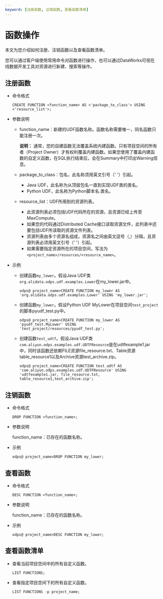 ```yaml
---
keyword: [注册函数, 注销函数, 查看函数清单]
---
```


# 函数操作

本文为您介绍如何注册、注销函数以及查看函数清单。

您可以通过客户端使用常用命令对函数进行操作，也可以通过DataWorks可视在线数据开发工具对资源进行新建、搜索等操作。

## 注册函数

-   命令格式

    ```
    CREATE FUNCTION <function_name> AS <'package_to_class'> USING <'resource_list'>;
    ```

-   参数说明
    -   function\_name：新建的UDF函数名称。函数名称需要唯一，同名函数只能注册一次。

        **说明：** 通常，您的自建函数无法覆盖系统内建函数。只有项目空间的所有者（Project Owner）才有权利覆盖内建函数。如果您使用了覆盖内建函数的自定义函数，在SQL执行结束后，会在Summary中打印出Warning信息。

    -   package\_to\_class：包名，此名称须用英文引号（' '）引起。
        -   Java UDF，此名称为从顶层包名一直到实现UDF类的类名。
        -   Python UDF，此名称为Python脚本名.类名。
    -   resource\_list：UDF所用到的资源列表。
        -   此资源列表必须包括UDF代码所在的资源，且资源已经上传至MaxCompute。
        -   如果您的代码通过Distributed Cache接口读取资源文件，此列表中还要包括UDF所读取的资源文件列表。
        -   资源列表由多个资源名组成，资源名之间由英文逗号（,）分隔，且资源列表必须用英文引号（' '）引起。
        -   如果需要指定资源所在的项目空间，写法为`<project_name>/resources/<resource_name>`。
-   示例
    -   创建函数`my_lower`。假设Java UDF类`org.alidata.odps.udf.examples.Lower`在my\_lower.jar中。

        ```
        odps@ project_name>CREATE FUNCTION my_lower AS 'org.alidata.odps.udf.examples.Lower' USING 'my_lower.jar';
        ```

    -   创建函数`my_lower`。假设Python UDF MyLower在项目空间`test_project`的脚本pyudf\_test.py中。

        ```
        odps@ project_name>CREATE FUNCTION my_lower AS 'pyudf_test.MyLower' USING 'test_project/resources/pyudf_test.py';
        ```

    -   创建函数`test_udtf`。假设Java UDF类`com.aliyun.odps.examples.udf.UDTFResource`是在udtfexample1.jar中，同时该函数还依赖FILE资源file\_resource.txt、Table资源table\_resource1以及Archive资源test\_archive.zip。

        ```
        odps@ project_name>CREATE FUNCTION test_udtf AS 'com.aliyun.odps.examples.udf.UDTFResource' USING 'udtfexample1.jar, file_resource.txt, table_resource1,test_archive.zip';
        ```


## 注销函数

-   命令格式

    ```
    DROP FUNCTION <function_name>;
    ```

-   参数说明

    function\_name：已存在的函数名称。

-   示例

    ```
    odps@ project_name>DROP FUNCTION my_lower;
    ```


## 查看函数

-   命令格式

    ```
    DESC FUNCTION <function_name>;
    ```

-   参数说明

    function\_name：已存在的函数名称。

-   示例

    ```
    odps@ project_name>DESC FUNCTION my_lower;
    ```


## 查看函数清单

-   查看当前项目空间中的所有自定义函数。

    ```
    LIST FUNCTIONS; 
    ```

-   查看指定项目空间下的所有自定义函数。

    ```
    LIST FUNCTIONS -p project_name;
    ```


